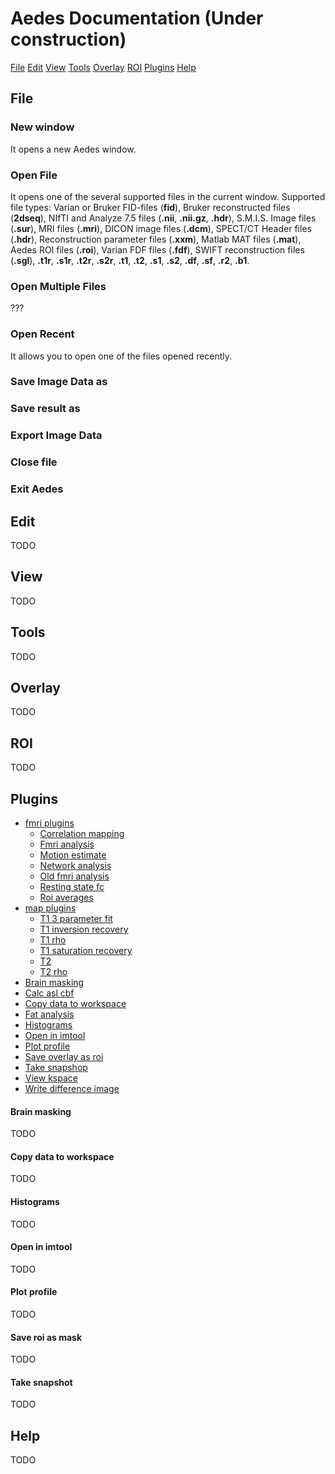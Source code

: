 # Aedes Documentation (Under construction)

[File](#file)
[Edit](#edit)
[View](#view)
[Tools](#tools)
[Overlay](#overlay)
[ROI](#roi)
[Plugins](#plugins)
[Help](#help)


## File
### New window
It opens a new Aedes window.

### Open File
It opens one of the several supported files in the current window. Supported file types: Varian or Bruker FID-files (**fid**), Bruker reconstructed files (**2dseq**), NIfTI and Analyze 7.5 files (**.nii**, **.nii.gz**, **.hdr**), S.M.I.S. Image files (**.sur**), MRI files (**.mri**), DICON image files (**.dcm**), SPECT/CT Header files (**.hdr**), Reconstruction parameter files (**.xxm**), Matlab MAT files (**.mat**), Aedes ROI files (**.roi**), Varian FDF files (**.fdf**), SWIFT reconstruction files (**.sgl**), **.t1r**, **.s1r**, **.t2r**, **.s2r**, **.t1**, **.t2**, **.s1**, **.s2**, **.df**, **.sf**, **.r2**, **.b1**.

### Open Multiple Files
???

### Open Recent
It allows you to open one of the files opened recently.

### Save Image Data as


### Save result as

### Export Image Data

### Close file

### Exit Aedes


## Edit
TODO

## View
TODO

## Tools
TODO

## Overlay
TODO

## ROI
TODO

## Plugins
* [fmri plugins](#fmri-plugins)
  * [Correlation mapping](#correlation-mapping)
  * [Fmri analysis](#fmri-analysis)
  * [Motion estimate](#motion-estimate)
  * [Network analysis](#network-analysis)
  * [Old fmri analysis](#old-fmri-analysis)
  * [Resting state fc](#resting-state-fc)
  * [Roi averages](#roi-averages)
* [map plugins](#map-plugins)
  * [T1 3 parameter fit](#t1-3-parameter-fit)
  * [T1 inversion recovery](#t1-inversion-recovery)
  * [T1 rho](#t1-rho)
  * [T1 saturation recovery](#t1-saturation-recovery)
  * [T2](#t2)
  * [T2 rho](#t2-rho)
* [Brain masking](#brain-masking)
* [Calc asl cbf](#calc-asl-cbf)
* [Copy data to workspace](#copy-data-to-workspace)
* [Fat analysis](#fat-analysis)
* [Histograms](#histograms)
* [Open in imtool](#open-in-imtool)
* [Plot profile](#plot-profile)
* [Save overlay as roi](#save-overlay-as-roi)
* [Take snapshop](#take-snapshop)
* [View kspace](#view-kspace)
* [Write difference image](#write-difference-image)

#### Brain masking
TODO

#### Copy data to workspace
TODO

#### Histograms
TODO

#### Open in imtool
TODO

#### Plot profile
TODO

#### Save roi as mask
TODO

#### Take snapshot
TODO

## Help
TODO
